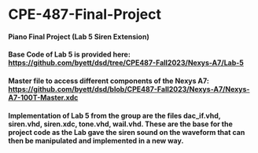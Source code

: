 # CPE-487-Final-Project
#### Piano Final Project (Lab 5 Siren Extension)
#### Base Code of Lab 5 is provided here: https://github.com/byett/dsd/tree/CPE487-Fall2023/Nexys-A7/Lab-5
#### Master file to access different components of the Nexys A7: https://github.com/byett/dsd/blob/CPE487-Fall2023/Nexys-A7/Nexys-A7-100T-Master.xdc
#### Implementation of Lab 5 from the group are the files dac_if.vhd, siren.vhd, siren.xdc, tone.vhd, wail.vhd. These are the base for the project code as the Lab gave the siren sound on the waveform that can then be manipulated and implemented in a new way.
